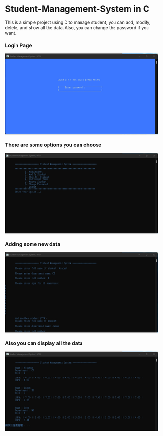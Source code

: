 # Student-Management-System in C

This is a simple project using C to manage student, you can add, modify, delete, and show all the data. Also, you can change the password if you want.

### Login Page
![image](image/1648524217658.jpg)

### There are some options you can choose
![image](image/1648524273067.jpg)

### Adding some new data
![image](image/1648524327237.jpg)

### Also you can display all the data
![image](image/1648524441482.jpg)
